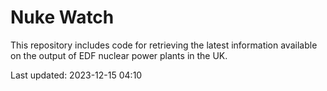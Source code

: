 # Nuke Watch

This repository includes code for retrieving the latest information available on the output of EDF nuclear power plants in the UK.

Last updated: 2023-12-15 04:10
